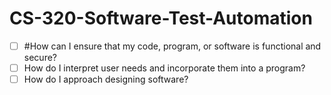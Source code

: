 # CS-320-Software-Test-Automation

- [ ] #How can I ensure that my code, program, or software is functional and secure?
- [ ] How do I interpret user needs and incorporate them into a program?
- [ ] How do I approach designing software?
